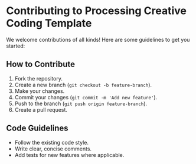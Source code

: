# Contributing to Processing Creative Coding Template

We welcome contributions of all kinds! Here are some guidelines to get you started:

## How to Contribute

1. Fork the repository.
2. Create a new branch (`git checkout -b feature-branch`).
3. Make your changes.
4. Commit your changes (`git commit -m 'Add new feature'`).
5. Push to the branch (`git push origin feature-branch`).
6. Create a pull request.

## Code Guidelines

- Follow the existing code style.
- Write clear, concise comments.
- Add tests for new features where applicable.